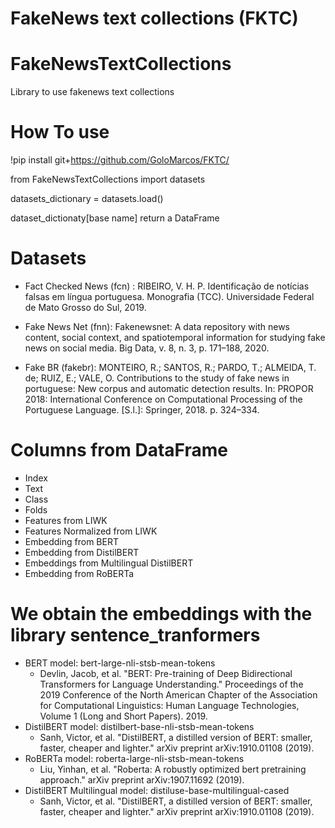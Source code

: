 # FakeNews text collections (FKTC)

# FakeNewsTextCollections
Library to use fakenews text collections

# How To use

!pip install git+https://github.com/GoloMarcos/FKTC/

from FakeNewsTextCollections import datasets

datasets_dictionary = datasets.load()

dataset_dictionaty[base name] return a DataFrame

# Datasets
- Fact Checked News (fcn) : RIBEIRO, V. H. P. Identificação de notícias falsas em língua portuguesa. Monografia (TCC). Universidade Federal de Mato Grosso do Sul, 2019.

- Fake News Net (fnn): Fakenewsnet: A data repository with news content, social context, and spatiotemporal information for studying fake news on social media. Big Data, v. 8, n. 3, p. 171–188, 2020.

- Fake BR (fakebr): MONTEIRO, R.; SANTOS, R.; PARDO, T.; ALMEIDA, T. de; RUIZ, E.; VALE, O. Contributions to the study of fake news in portuguese: New corpus and automatic detection results. In: PROPOR 2018: International Conference on Computational Processing of the Portuguese Language. [S.l.]: Springer, 2018. p. 324–334.

# Columns from DataFrame
- Index 
- Text
- Class
- Folds
- Features from LIWK
- Features Normalized from LIWK
- Embedding from BERT
- Embedding from DistilBERT
- Embeddings from Multilingual DistilBERT 
- Embedding from RoBERTa

# We obtain the embeddings with the library sentence_tranformers
- BERT model: bert-large-nli-stsb-mean-tokens
  -  Devlin, Jacob, et al. "BERT: Pre-training of Deep Bidirectional Transformers for Language Understanding." Proceedings of the 2019 Conference of the North American Chapter of the Association for Computational Linguistics: Human Language Technologies, Volume 1 (Long and Short Papers). 2019.
- DistilBERT model: distilbert-base-nli-stsb-mean-tokens
  -  Sanh, Victor, et al. "DistilBERT, a distilled version of BERT: smaller, faster, cheaper and lighter." arXiv preprint arXiv:1910.01108 (2019).
- RoBERTa model: roberta-large-nli-stsb-mean-tokens
  - Liu, Yinhan, et al. "Roberta: A robustly optimized bert pretraining approach." arXiv preprint arXiv:1907.11692 (2019).
- DistilBERT Multilingual model: distiluse-base-multilingual-cased
  - Sanh, Victor, et al. "DistilBERT, a distilled version of BERT: smaller, faster, cheaper and lighter." arXiv preprint arXiv:1910.01108 (2019).
